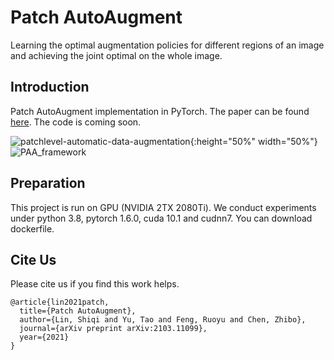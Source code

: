 # Patch AutoAugment
Learning the optimal augmentation policies for different regions of an image and achieving the joint optimal on the whole image.

## Introduction
Patch AutoAugment implementation in PyTorch.
The paper can be found [here](https://arxiv.org/abs/2103.11099). The code is coming soon.

![patchlevel-automatic-data-augmentation](https://github.com/LinShiqi047/PatchAutoAugment/blob/main/figure/imagelevel_v.s_patchlevel.jpg){:height="50%" width="50%"}
![PAA_framework](https://github.com/LinShiqi047/PatchAutoAugment/blob/main/figure/framework.jpg)

## Preparation
This project is run on GPU (NVIDIA 2TX 2080Ti).
We conduct experiments under python 3.8, pytorch 1.6.0, cuda 10.1 and cudnn7. You can download dockerfile.

## Cite Us
Please cite us if you find this work helps.
```
@article{lin2021patch,
  title={Patch AutoAugment},
  author={Lin, Shiqi and Yu, Tao and Feng, Ruoyu and Chen, Zhibo},
  journal={arXiv preprint arXiv:2103.11099},
  year={2021}
}
```
